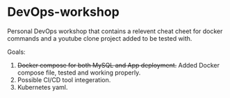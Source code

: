 # DevOps-workshop
Personal DevOps workshop that contains a relevent cheat cheet for docker commands and a youtube clone project added to be tested with. 

Goals:
1) ~~Docker compose for both MySQL and App deployment.~~ Added Docker compose file, tested and working properly. 
2) Possible CI/CD tool integeration.
3) Kubernetes yaml.
